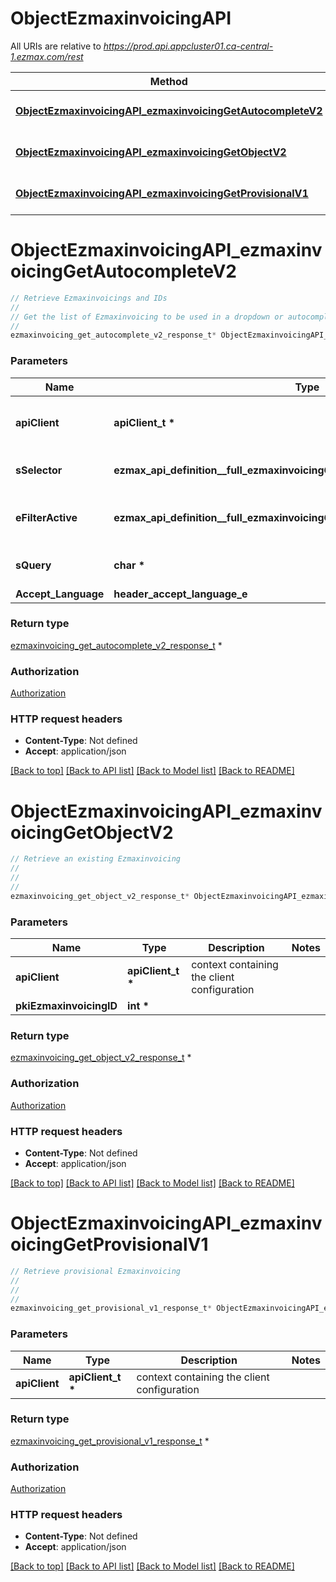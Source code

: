 # ObjectEzmaxinvoicingAPI

All URIs are relative to *https://prod.api.appcluster01.ca-central-1.ezmax.com/rest*

Method | HTTP request | Description
------------- | ------------- | -------------
[**ObjectEzmaxinvoicingAPI_ezmaxinvoicingGetAutocompleteV2**](ObjectEzmaxinvoicingAPI.md#ObjectEzmaxinvoicingAPI_ezmaxinvoicingGetAutocompleteV2) | **GET** /2/object/ezmaxinvoicing/getAutocomplete/{sSelector} | Retrieve Ezmaxinvoicings and IDs
[**ObjectEzmaxinvoicingAPI_ezmaxinvoicingGetObjectV2**](ObjectEzmaxinvoicingAPI.md#ObjectEzmaxinvoicingAPI_ezmaxinvoicingGetObjectV2) | **GET** /2/object/ezmaxinvoicing/{pkiEzmaxinvoicingID} | Retrieve an existing Ezmaxinvoicing
[**ObjectEzmaxinvoicingAPI_ezmaxinvoicingGetProvisionalV1**](ObjectEzmaxinvoicingAPI.md#ObjectEzmaxinvoicingAPI_ezmaxinvoicingGetProvisionalV1) | **GET** /1/object/ezmaxinvoicing/getProvisional | Retrieve provisional Ezmaxinvoicing


# **ObjectEzmaxinvoicingAPI_ezmaxinvoicingGetAutocompleteV2**
```c
// Retrieve Ezmaxinvoicings and IDs
//
// Get the list of Ezmaxinvoicing to be used in a dropdown or autocomplete control.
//
ezmaxinvoicing_get_autocomplete_v2_response_t* ObjectEzmaxinvoicingAPI_ezmaxinvoicingGetAutocompleteV2(apiClient_t *apiClient, ezmax_api_definition__full_ezmaxinvoicingGetAutocompleteV2_sSelector_e sSelector, ezmax_api_definition__full_ezmaxinvoicingGetAutocompleteV2_eFilterActive_e eFilterActive, char *sQuery, header_accept_language_e Accept_Language);
```

### Parameters
Name | Type | Description  | Notes
------------- | ------------- | ------------- | -------------
**apiClient** | **apiClient_t \*** | context containing the client configuration |
**sSelector** | **ezmax_api_definition__full_ezmaxinvoicingGetAutocompleteV2_sSelector_e** | The type of Ezmaxinvoicings to return | 
**eFilterActive** | **ezmax_api_definition__full_ezmaxinvoicingGetAutocompleteV2_eFilterActive_e** | Specify which results we want to display. | [optional] [default to &#39;Active&#39;]
**sQuery** | **char \*** | Allow to filter the returned results | [optional] 
**Accept_Language** | **header_accept_language_e** |  | [optional] 

### Return type

[ezmaxinvoicing_get_autocomplete_v2_response_t](ezmaxinvoicing_get_autocomplete_v2_response.md) *


### Authorization

[Authorization](../README.md#Authorization)

### HTTP request headers

 - **Content-Type**: Not defined
 - **Accept**: application/json

[[Back to top]](#) [[Back to API list]](../README.md#documentation-for-api-endpoints) [[Back to Model list]](../README.md#documentation-for-models) [[Back to README]](../README.md)

# **ObjectEzmaxinvoicingAPI_ezmaxinvoicingGetObjectV2**
```c
// Retrieve an existing Ezmaxinvoicing
//
// 
//
ezmaxinvoicing_get_object_v2_response_t* ObjectEzmaxinvoicingAPI_ezmaxinvoicingGetObjectV2(apiClient_t *apiClient, int *pkiEzmaxinvoicingID);
```

### Parameters
Name | Type | Description  | Notes
------------- | ------------- | ------------- | -------------
**apiClient** | **apiClient_t \*** | context containing the client configuration |
**pkiEzmaxinvoicingID** | **int \*** |  | 

### Return type

[ezmaxinvoicing_get_object_v2_response_t](ezmaxinvoicing_get_object_v2_response.md) *


### Authorization

[Authorization](../README.md#Authorization)

### HTTP request headers

 - **Content-Type**: Not defined
 - **Accept**: application/json

[[Back to top]](#) [[Back to API list]](../README.md#documentation-for-api-endpoints) [[Back to Model list]](../README.md#documentation-for-models) [[Back to README]](../README.md)

# **ObjectEzmaxinvoicingAPI_ezmaxinvoicingGetProvisionalV1**
```c
// Retrieve provisional Ezmaxinvoicing
//
// 
//
ezmaxinvoicing_get_provisional_v1_response_t* ObjectEzmaxinvoicingAPI_ezmaxinvoicingGetProvisionalV1(apiClient_t *apiClient);
```

### Parameters
Name | Type | Description  | Notes
------------- | ------------- | ------------- | -------------
**apiClient** | **apiClient_t \*** | context containing the client configuration |

### Return type

[ezmaxinvoicing_get_provisional_v1_response_t](ezmaxinvoicing_get_provisional_v1_response.md) *


### Authorization

[Authorization](../README.md#Authorization)

### HTTP request headers

 - **Content-Type**: Not defined
 - **Accept**: application/json

[[Back to top]](#) [[Back to API list]](../README.md#documentation-for-api-endpoints) [[Back to Model list]](../README.md#documentation-for-models) [[Back to README]](../README.md)

